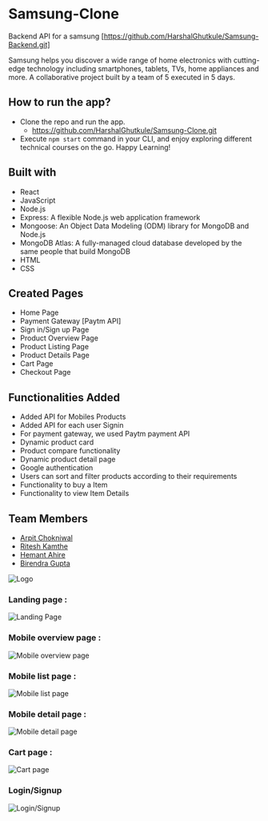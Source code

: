 # Samsung-Clone

Backend API for a samsung [https://github.com/HarshalGhutkule/Samsung-Backend.git]

Samsung helps you discover a wide range of home electronics with cutting-edge technology including smartphones, tablets, TVs, home appliances and more.
A collaborative project built by a team of 5 executed in 5 days.

## How to run the app?
- Clone the repo and run the app.
    - https://github.com/HarshalGhutkule/Samsung-Clone.git
- Execute `npm start` command in your CLI, and enjoy exploring different technical courses on the go. Happy Learning!
## Built with
- React
- JavaScript
- Node.js
- Express: A flexible Node.js web application framework
- Mongoose: An Object Data Modeling (ODM) library for MongoDB and Node.js
- MongoDB Atlas: A fully-managed cloud database developed by the same people that build MongoDB
- HTML
- CSS
## Created Pages
- Home Page
- Payment Gateway [Paytm API]
- Sign in/Sign up Page
- Product Overview Page
- Product Listing Page
- Product Details Page
- Cart Page
- Checkout Page
## Functionalities Added
- Added API for Mobiles Products
- Added API for each user Signin
- For payment gateway, we used Paytm payment API
- Dynamic product card
- Product compare functionality
- Dynamic product detail page
- Google authentication
- Users can sort and filter products according to their requirements
- Functionality to buy a Item
- Functionality to view Item Details

## Team Members
- [Arpit Chokniwal](https://github.com/fabpot11)
- [Ritesh Kamthe](https://github.com/riteshjk)
- [Hemant Ahire](https://github.com/Hemantfw13)
- [Birendra Gupta](https://github.com/birendra20)


![Logo](https://images.samsung.com/is/image/samsung/assets/in/about-us/brand/logo/mo/360_197_1.png?$FB_TYPE_B_PNG$)

### Landing page :

![Landing Page](https://user-images.githubusercontent.com/95927895/161557841-e5475589-86cd-43ea-a30d-d9772f19a7d8.png)

### Mobile overview page :

![Mobile overview page](https://user-images.githubusercontent.com/95927895/161558582-801737c2-5fe0-4e54-b32c-af3cb9c85601.png)

### Mobile list page :

![Mobile list page](https://user-images.githubusercontent.com/95927895/161558905-5d20a0f7-41e3-445c-8a2c-32cd2ef53ad6.png)

### Mobile detail page :

![Mobile detail page](https://user-images.githubusercontent.com/95927895/161559121-a02275c0-02d8-4b57-9105-52a2a676b9d8.png)

### Cart page :

![Cart page](https://user-images.githubusercontent.com/95927895/161559232-32502684-60dd-4f53-ab2b-7f9a9f4a14a7.png)

### Login/Signup

![Login/Signup](https://user-images.githubusercontent.com/95927895/161559382-19922d55-56d0-491b-9470-32c5ee59f724.png)

